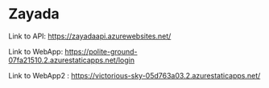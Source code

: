 # Zayada

Link to API: https://zayadaapi.azurewebsites.net/

Link to WebApp: https://polite-ground-07fa21510.2.azurestaticapps.net/login

Link to WebApp2 : https://victorious-sky-05d763a03.2.azurestaticapps.net/
